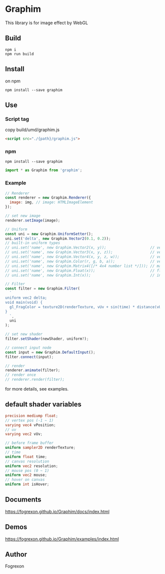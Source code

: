 # Graphim

This library is for image effect by WebGL

## Build

```
npm i
npm run build
```

## Install

on npm

```
npm install --save graphim
```

## Use

### Script tag

copy build/umd/graphim.js

```html
<script src="./{path}/graphim.js">
```

### npm

```
npm install --save graphim
```

```javascript
import * as Graphim from 'graphim';
```

### Example

```javascript
// Renderer
const renderer = new Graphim.Renderer({
  image: img, // image: HTMLImageElement
});

// set new image
renderer.setImage(image);

// Uniform
const uni = new Graphim.UniformSetter();
uni.set('delta', new Graphim.Vector2(0.1, 0.2));
// built-in uniform types
// uni.set('name', new Graphim.Vector2(x, y));                    // vec2
// uni.set('name', new Graphim.Vector3(x, y, z));                 // vec3
// uni.set('name', new Graphim.Vector4(x, y, z, w));              // vec4
// uni.set('name', new Graphim.Color(r, g, b, a));                // vec4
// uni.set('name', new Graphim.Matrix4([/* 4x4 number list */])); // mat4
// uni.set('name', new Graphim.Float(x));                         // float
// uni.set('name', new Graphim.Int(x));                           // int

// Filter
const filter = new Graphim.Filter(
  `
uniform vec2 delta;
void main(void) {
  gl_FragColor = texture2D(renderTexture, vUv + sin(time) * distance(vUv, vec2(0.5, 0.5)) * delta);
}
  `,
  uni
);

// set new shader
filter.setShader(newShader, uniform?);

// connect input node
const input = new Graphim.DefaultInput();
filter.connect(input);

// render
renderer.animate(filter);
// render once
// renderer.render(filter);
```

for more details, see examples.

## default shader variables

```glsl
precision mediump float;
// vertex pos (-1 ~ 1)
varying vec4 vPosition;
// uv
varying vec2 vUv;

// before frame buffer
uniform sampler2D renderTexture;
// time
uniform float time;
// canvas resolution
uniform vec2 resolution;
// mouse pos (0 ~ 1)
uniform vec2 mouse;
// hover on canvas
uniform int isHover;
```

## Documents

https://fogrexon.github.io/Graphim/docs/index.html

## Demos

https://fogrexon.github.io/Graphim/examples/index.html

## Author

Fogrexon
